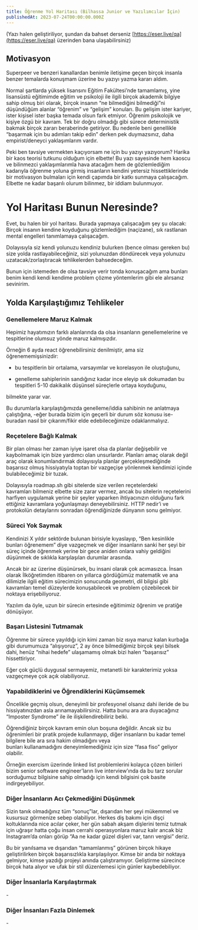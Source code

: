 ```yaml
---
title: Öğrenme Yol Haritası (Bilhassa Junior ve Yazılımcılar İçin)
publishedAt: 2023-07-24T00:00:00.000Z
---
```


(Yazı halen geliştiriliyor, şundan da bahset derseniz
[https://eser.live/qa](https://eser.live/qa) üzerinden bana ulaşabilirsiniz)

## Motivasyon

Superpeer ve benzeri kanallardan benimle iletişime geçen birçok insanla benzer
temalarda konuşmam üzerine bu yazıyı yazma kararı aldım.

Normal şartlarda yüksek lisansını Eğitim Fakültesi’nde tamamlamış, yine
lisansüstü eğitimimde eğitim ve psikoloji ile ilgili birçok akademik bilgiye
sahip olmuş biri olarak, birçok insanın “ne bilmediğini bilmediği”ni düşündüğüm
alanlar “öğrenim” ve “gelişim” konuları. Bu gelişim ister kariyer, ister kişisel
ister başka temada olsun fark etmiyor. Öğrenim psikolojik ve kişiye özgü bir
kavram. Tek bir doğru olmadığı gibi sürece deterministik bakmak birçok
zararı beraberinde getiriyor. Bu nedenle beni genellikle “başarmak için bu
adımları takip edin” derken pek duymazsınız, daha empirist/deneyci yaklaşımlarım
vardır.

Peki ben tavsiye vermekten kaçıyorsam ne için bu yazıyı yazıyorum? Harika bir
kaos teorisi tutkunu olduğum için elbette! Bu yazı sayesinde hem kaoscu ve
bilinmezci yaklaşımlarımla hava atacağım hem de gözlemlediğim kadarıyla öğrenme
yoluna girmiş insanların kendini yetersiz hissettiklerinde bir motivasyon
bulmaları için kendi çapımda bir katkı sunmaya çalışacağım. Elbette ne kadar
başarılı olurum bilinmez, bir iddiam bulunmuyor.

# Yol Haritası Bunun Neresinde?

Evet, bu halen bir yol haritası. Burada yapmaya çalışacağım şey şu olacak:
Birçok insanın kendine koyduğunu gözlemlediğim (naçizane), sık rastlanan mental
engelleri tanımlamaya çalışacağım.

Dolayısıyla siz kendi yolunuzu kendiniz bulurken (bence olması gereken bu) size
yolda rastlayabileceğiniz, sizi yolunuzdan döndürecek veya yolunuzu
uzatacak/zorlaştıracak tehlikelerden bahsedeceğim.

Bunun için istemeden de olsa tavsiye verir tonda konuşacağım ama bunları benim
kendi kendi kendime problem çözme yöntemlerim gibi ele alırsanız sevinirim.

## Yolda Karşılaştığımız Tehlikeler

### Genellemelere Maruz Kalmak

Hepimiz hayatımızın farklı alanlarında da olsa insanların genellemelerine ve
tespitlerine olumsuz yönde maruz kalmışızdır.

Örneğin 6 ayda react öğrenebilirsiniz denilmiştir, ama siz öğrenememişsinizdir:

- bu tespitlerin bir ortalama, varsayımlar ve korelasyon ile oluştuğunu,

- genelleme sahiplerinin sandığınız kadar ince eleyip sık dokumadan bu
  tespitleri 5-10 dakikalık düşünsel süreçlerle ortaya koyduğunu,

bilmekte yarar var.

Bu durumlarla karşılaştığımızda genelleme/iddia sahibinin ne anlatmaya
çalıştığına, -eğer burada bizim için geçerli bir durum söz konusu ise- buradan
nasıl bir çıkarım/fikir elde edebileceğimize odaklanmalıyız.

### Reçetelere Bağlı Kalmak

Bir plan olması her zaman iyiye işaret olsa da planlar değişebilir ve
kaybolmamak için bize yardımcı olan unsurlardır. Planları amaç olarak değil araç
olarak konumlandırmak dolayısıyla planlar gerçekleşmediğinde başarısız olmuş
hissiyatıyla toptan bir vazgeçişe yönlenmek kendimizi içinde bulabileceğimiz bir
tuzak.

Dolayısıyla roadmap.sh gibi sitelerde size verilen reçetelerdeki
kavramları bilmeniz elbette size zarar vermez, ancak bu sitelerin reçetelerini
harfiyen uygulamak yerine bir şeyler yaparken ihtiyacınızın olduğunu fark
ettiğiniz kavramlara yoğunlaşmayı deneyebilirsiniz. HTTP nedir’i ve protokolün
detaylarını sonradan öğrendiğinizde dünyanın sonu gelmiyor.

### Süreci Yok Saymak

Kendinizi X yıldır sektörde bulunan birisiyle kıyaslayıp, “Ben kesinlikle
bunları öğrenemem” diye vazgeçmek ve diğer insanların sanki her şeyi bir süreç
içinde öğrenmek yerine bir gece aniden onlara vahiy geldiğini düşünmek de
sıklıkla karşılaşılan durumlar arasında.

Ancak bir az üzerine düşünürsek, bu insani olarak çok acımasızca. İnsan olarak
İlköğretimden itibaren on yıllarca gördüğümüz matematik ve ana dilimizle ilgili
eğitim sürecimizin sonucunda geometri, dil bilgisi gibi kavramları temel
düzeylerde konuşabilecek ve problem çözebilecek bir noktaya erişebiliyoruz.

Yazılım da öyle, uzun bir sürecin ertesinde eğitimimiz öğrenim ve pratiğe
dönüşüyor.

### Başarı Listesini Tutmamak

Öğrenme bir sürece yayıldığı için kimi zaman biz ısıya maruz kalan kurbağa gibi
durumumuza “alışıyoruz”, 2 ay önce bilmediğimiz birçok şeyi bilsek dahi, henüz
“nihai hedefe” ulaşamamış olmak bizi halen “başarısız” hissettiriyor.

Eğer çok güçlü duygusal sermayemiz, metanetli bir karakterimiz yoksa vazgeçmeye
çok açık olabiliyoruz.

### Yapabildiklerini ve Öğrendiklerini Küçümsemek

Öncelikle geçmiş olsun, deneyimli bir profesyonel olsanız dahi ileride de bu
hissiyatınızdan asla arınamayabilirsiniz. Hatta bunu ara ara duyacağınız
“Imposter Syndrome” ile ile ilişkilendirebiliriz belki.

Öğrendiğiniz birçok kavram emin olun boşuna değildir. Ancak siz bu öğrenimleri
bir pratik projede kullanmayıp, diğer insanların bu kadar temel bilgilere bile
ara sıra hakim olmadığını veya bunları kullanamadığını deneyimlemediğiniz için
size “fasa fiso” geliyor olabilir.

Örneğin exercism üzerinde linked list problemlerini kolayca çözen birileri bizim
senior software engineer’ların live interview’ında da bu tarz sorular sorduğumuz
bilgisine sahip olmadığı için kendi bilgisini çok basite indirgeyebiliyor.

### Diğer İnsanların Acı Çekmediğini Düşünmek

Sizin tanık olmadığınız tüm “sonuç”lar, dışarıdan her şeyi mükemmel ve kusursuz
görmenize sebep olabiliyor. Herkes diş bakımı için dişçi koltuklarında nice
acılar çeker, her gün sabah akşam dişlerini temiz tutmak için uğraşır hatta çoğu
insan cerrahi operasyonlara maruz kalır ancak biz Instagram’da onları görüp “Aa
ne kadar güzel dişleri var, tanrı vergisi” deriz.

Bu bir yanılsama ve dışarıdan “tamamlanmış” görünen birçok hikaye
geliştirilirken birçok başarısızlıkla karşılaşılıyor. Kimse bir anda bir noktaya
gelmiyor, kimse yazdığı projeyi anında çalıştıramıyor. Geliştirme sürecince
birçok hata alıyor ve ufak bir stil düzenlemesi için günler kaybedebiliyor.

### Diğer İnsanlarla Karşılaştırmak

\-

### Diğer İnsanları Fazla Dinlemek

\-
